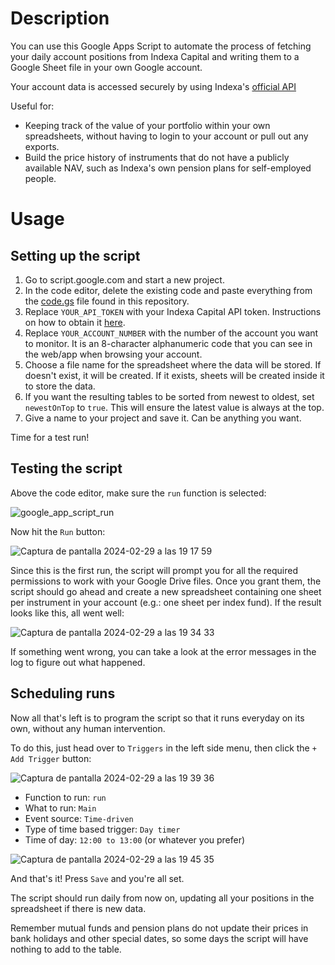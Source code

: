 # Description
You can use this Google Apps Script to automate the process of fetching your daily account positions from Indexa Capital and writing them to a Google Sheet file in your own Google account.

Your account data is accessed securely by using Indexa's [official API](https://support.indexacapital.com/es/esp/introduccion-api)

Useful for:
* Keeping track of the value of your portfolio within your own spreadsheets, without having to login to your account or pull out any exports.
* Build the price history of instruments that do not have a publicly available NAV, such as Indexa's own pension plans for self-employed people.

# Usage

## Setting up the script
1. Go to script.google.com and start a new project.
3. In the code editor, delete the existing code and paste everything from the [code.gs](https://github.com/victor-marino/indexa-gsheets-history/blob/master/code.gs) file found in this repository.
4. Replace `YOUR_API_TOKEN` with your Indexa Capital API token. Instructions on how to obtain it [here](https://support.indexacapital.com/es/esp/introduccion-api).
5. Replace `YOUR_ACCOUNT_NUMBER` with the number of the account you want to monitor. It is an 8-character alphanumeric code that you can see in the web/app when browsing your account.
6. Choose a file name for the spreadsheet where the data will be stored. If doesn't exist, it will be created. If it exists, sheets will be created inside it to store the data.
7. If you want the resulting tables to be sorted from newest to oldest, set `newestOnTop` to `true`. This will ensure the latest value is always at the top.
8. Give a name to your project and save it. Can be anything you want.

Time for a test run!

## Testing the script
Above the code editor, make sure the `run` function is selected:

![google_app_script_run](https://github.com/victor-marino/indexa-gsheets-history/assets/1933443/86dce857-5998-492b-80a9-057e3d2f0379)

Now hit the `Run` button:

![Captura de pantalla 2024-02-29 a las 19 17 59](https://github.com/victor-marino/indexa-gsheets-history/assets/1933443/8c10257e-ffe9-4eba-abf3-7054e1d2b1db)

Since this is the first run, the script will prompt you for all the required permissions to work with your Google Drive files. Once you grant them, the script should go ahead and create a new spreadsheet containing one sheet per instrument in your account (e.g.: one sheet per index fund). If the result looks like this, all went well:

![Captura de pantalla 2024-02-29 a las 19 34 33](https://github.com/victor-marino/indexa-gsheets-history/assets/1933443/50ae6fac-312d-4116-a65d-e6d93b4df70a)

If something went wrong, you can take a look at the error messages in the log to figure out what happened.

## Scheduling runs

Now all that's left is to program the script so that it runs everyday on its own, without any human intervention.

To do this, just head over to `Triggers` in the left side menu, then click the `+ Add Trigger` button:

![Captura de pantalla 2024-02-29 a las 19 39 36](https://github.com/victor-marino/indexa-gsheets-history/assets/1933443/3b4113a3-962f-43d3-aaf7-28d66fda04ab)

* Function to run: `run`
* What to run: `Main`
* Event source: `Time-driven`
* Type of time based trigger: `Day timer`
* Time of day: `12:00 to 13:00` (or whatever you prefer)

![Captura de pantalla 2024-02-29 a las 19 45 35](https://github.com/victor-marino/indexa-gsheets-history/assets/1933443/255a014f-f785-4fe3-9578-50227f8fb9d0)

And that's it! Press `Save` and you're all set.

The script should run daily from now on, updating all your positions in the spreadsheet if there is new data.

Remember mutual funds and pension plans do not update their prices in bank holidays and other special dates, so some days the script will have nothing to add to the table.
